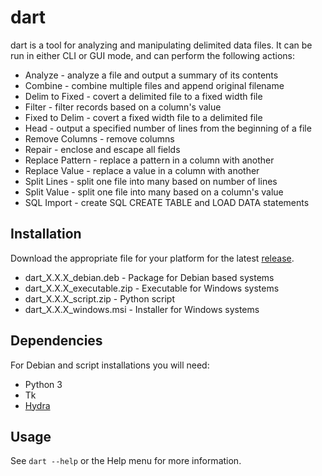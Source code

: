# dart

dart is a tool for analyzing and manipulating delimited data files. It can be run in either CLI or GUI mode, and can perform the following actions:

 * Analyze - analyze a file and output a summary of its contents
 * Combine - combine multiple files and append original filename
 * Delim to Fixed - covert a delimited file to a fixed width file
 * Filter - filter records based on a column's value
 * Fixed to Delim - covert a fixed width file to a delimited file
 * Head - output a specified number of lines from the beginning of a file
 * Remove Columns - remove columns
 * Repair - enclose and escape all fields
 * Replace Pattern - replace a pattern in a column with another
 * Replace Value - replace a value in a column with another
 * Split Lines - split one file into many based on number of lines
 * Split Value - split one file into many based on a column's value
 * SQL Import - create SQL CREATE TABLE and LOAD DATA statements

## Installation

Download the appropriate file for your platform for the latest [release](release).

* dart_X.X.X_debian.deb - Package for Debian based systems
* dart_X.X.X_executable.zip - Executable for Windows systems
* dart_X.X.X_script.zip - Python script
* dart_X.X.X_windows.msi - Installer for Windows systems

## Dependencies

For Debian and script installations you will need:

 * Python 3
 * Tk
 * [Hydra](https://github.com/rweathers/Hydra)

## Usage

See ```dart --help``` or the Help menu for more information.
